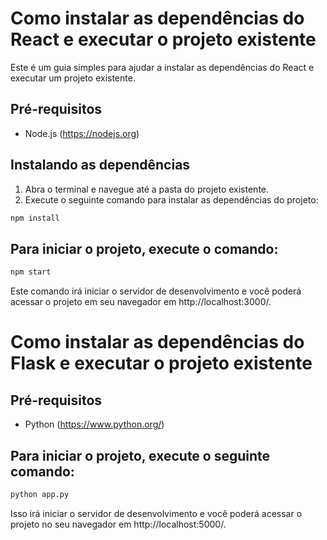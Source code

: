 # Como instalar as dependências do React e executar o projeto existente

Este é um guia simples para ajudar a instalar as dependências do React e executar um projeto existente.

## Pré-requisitos

- Node.js (https://nodejs.org)

## Instalando as dependências

1. Abra o terminal e navegue até a pasta do projeto existente.
2. Execute o seguinte comando para instalar as dependências do projeto:

```bash
npm install
```

## Para iniciar o projeto, execute o comando:

```bash
npm start
```

Este comando irá iniciar o servidor de desenvolvimento e você poderá acessar o projeto em seu navegador em http://localhost:3000/.

# Como instalar as dependências do Flask e executar o projeto existente

## Pré-requisitos

- Python (https://www.python.org/)

## Para iniciar o projeto, execute o seguinte comando:

```bash
python app.py
```

Isso irá iniciar o servidor de desenvolvimento e você poderá acessar o projeto no seu navegador em http://localhost:5000/.
